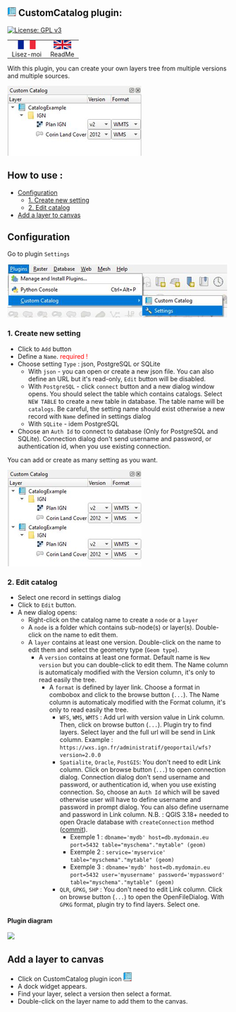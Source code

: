 ## <img src="icon.png" width="20"> CustomCatalog plugin:

[![License: GPL v3](https://img.shields.io/badge/License-GPLv3-blue.svg)](https://www.gnu.org/licenses/gpl-3.0)

<table style="border: none;">
    <tr>
        <td align="center" style="text-align: center; vertical-align: middle;padding: 0;margin: 0;" height="20">
            <a href="README_fr.md">            
                <img src="https://github.com/hampusborgos/country-flags/raw/main/png250px/fr.png" width="40" height="20">
            </a>
        </td>
        <td align="center" style="horizontal-align: center; vertical-align: middle;padding: 0;margin: 0;" height="20">
            <a href="README.md">  
                <img src="https://github.com/hampusborgos/country-flags/raw/main/png250px/gb.png" width="40" height="20">
            </a>
        </td>
    </tr> 
    <td style="text-align: center; vertical-align: middle;padding: 0 10px;">
        Lisez-moi
    </td>
    <td style="text-align: center; vertical-align: middle;padding: 0 10px;">
        ReadMe
    </td>
</table>

With this plugin, you can create your own layers tree from multiple versions and multiple sources.

<img src="doc/screenshots/catalog_result.jpg">

## How to use :
* [Configuration](#configuration)
  * [1. Create new setting](#1-create-new-setting)
  * [2. Edit catalog](#2-edit-catalog)
* [Add a layer to canvas](#add-a-layer-to-canvas)
  

## Configuration

Go to plugin `Settings`

<img src="doc/screenshots/config_settings_btn.jpg">

### 1. Create new setting

* Click to `Add` button
* Define a `Name`. <span style="color:red">required !</span>
* Choose setting `Type` : json, PostgreSQL or SQLite
  * With `json` - you can open or create a new json file. You can also define an URL but it's read-only, `Edit` button will be disabled. 
  * With `PostgreSQL` - click `connect` button and a new dialog window opens. You should select the table which contains catalogs. Select `NEW TABLE` to create a new table in database. The table name will be `catalogs`. Be careful, the setting name should exist otherwise a new record with `Name` defined in settings dialog
  * With `SQLite` - idem PostgreSQL
* Choose an `Auth Id` to connect to database (Only for PostgreSQL and SQLite). Connection dialog don't send username and password, or authentication id, when you use existing connection.

You can add or create as many setting as you want.

<img src="doc/screenshots/multiple_catalogs_result.jpg">

### 2. Edit catalog

* Select one record in settings dialog
* Click to `Edit` button.
* A new dialog opens:
  * Right-click on the catalog name to create a `node` or a `layer`
  * A `node` is a folder which contains sub-node(s) or layer(s). Double-click on the name to edit them.
  * A `layer` contains at least one version. Double-click on the name to edit them and select the geometry type (`Geom type`).
    * A `version` contains at least one format. Default name is `New version` but you can double-click to edit them. The Name column is automaticaly modified with the Version column, it's only to read easily the tree.
      * A `format` is defined by layer link. Choose a format in combobox and click to the browse button (`...`). The Name column is automaticaly modified with the Format column, it's only to read easily the tree.
        * `WFS`, `WMS`, `WMTS` : Add url with version value in Link column. Then, click on browse button (`...`). Plugin try to find layers. Select layer and the full url will be send in Link column.
        Example : `https://wxs.ign.fr/administratif/geoportail/wfs?version=2.0.0`
        * `Spatialite`, `Oracle`, `PostGIS`: You don't need to edit Link column. Click on browse button (`...`) to open connection dialog. Connection dialog don't send username and password, or authentication id, when you use existing connection. So, choose an `Auth Id` which will be saved otherwise user will have to define username and password in prompt dialog. You can also define username and password in Link column. N.B. : QGIS 3.18+ needed to open Oracle database with `createConnection` method ([commit](https://github.com/qgis/QGIS/commit/7b77243562f2c1b506143418d547ddba7392a70c)).
          * Exemple 1 : `dbname='mydb' host=db.mydomain.eu port=5432 table="myschema"."mytable" (geom)`
          * Exemple 2 : `service='myservice' table="myschema"."mytable" (geom)`
          * Exemple 3 : `dbname='mydb' host=db.mydomain.eu port=5432 user='myusername' password='mypassword' table="myschema"."mytable" (geom)`
        * `QLR`, `GPKG`, `SHP` : You don't need to edit Link column. Click on browse button (`...`) to open the OpenFileDialog. With `GPKG` format, plugin try to find layers. Select one.

#### Plugin diagram

<img src="doc/screenshots/plugin_diagram.png">

## Add a layer to canvas

* Click on CustomCatalog plugin icon <img src="icon.png" width="20">
* A dock widget appears.
* Find your layer, select a version then select a format.
* Double-click on the layer name to add them to the canvas.